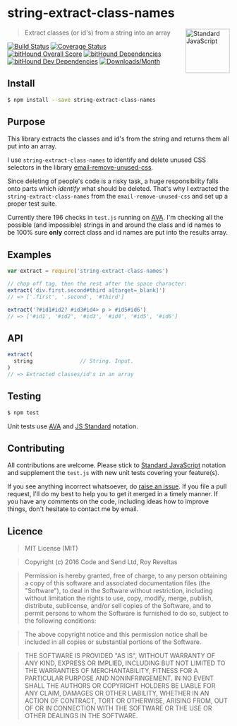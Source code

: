 # string-extract-class-names

<a href="https://github.com/feross/standard" style="float: right; padding: 0 0 20px 20px;"><img src="https://cdn.rawgit.com/feross/standard/master/sticker.svg" alt="Standard JavaScript" width="100" align="right"></a>

> Extract classes (or id's) from a string into an array

[![Build Status][travis-img]][travis-url]
[![Coverage Status][cov-img]][cov-url]
[![bitHound Overall Score][overall-img]][overall-url]
[![bitHound Dependencies][deps-img]][deps-url]
[![bitHound Dev Dependencies][dev-img]][dev-url]
[![Downloads/Month][downloads-img]][downloads-url]

## Install

```sh
$ npm install --save string-extract-class-names
```

## Purpose

This library extracts the classes and id's from the string and returns them all put into an array.

I use `string-extract-class-names` to identify and delete unused CSS selectors in the library [email-remove-unused-css](https://github.com/code-and-send/email-remove-unused-css).

Since deleting of people's code is a risky task, a huge responsibility falls onto parts which _identify_ what should be deleted. That's why I extracted the `string-extract-class-names` from the `email-remove-unused-css` and set up a proper test suite.

Currently there 196 checks in `test.js` running on [AVA](https://github.com/avajs/ava). I'm checking all the possible (and impossible) strings in and around the class and id names to be 100% sure **only** correct class and id names are put into the results array.

## Examples

```js
var extract = require('string-extract-class-names')

// chop off tag, then the rest after the space character:
extract('div.first.second#third a[target=_blank]')
// => ['.first', '.second', '#third']

extract('?#id1#id2? #id3#id4> p > #id5#id6')
// => ['#id1', '#id2', '#id3', '#id4', '#id5', '#id6']
```

## API

```js
extract(
  string               // String. Input.
)
// => Extracted classes/id's in an array
```

## Testing

```bash
$ npm test
```

Unit tests use [AVA](https://github.com/avajs/ava) and [JS Standard](https://github.com/feross/standard) notation.

## Contributing

All contributions are welcome. Please stick to [Standard JavaScript](https://github.com/feross/standard) notation and supplement the `test.js` with new unit tests covering your feature(s).

If you see anything incorrect whatsoever, do [raise an issue](https://github.com/code-and-send/string-extract-class-names/issues). If you file a pull request, I'll do my best to help you to get it merged in a timely manner. If you have any comments on the code, including ideas how to improve things, don't hesitate to contact me by email.

## Licence

> MIT License (MIT)

> Copyright (c) 2016 Code and Send Ltd, Roy Reveltas

> Permission is hereby granted, free of charge, to any person obtaining a copy
of this software and associated documentation files (the "Software"), to deal
in the Software without restriction, including without limitation the rights
to use, copy, modify, merge, publish, distribute, sublicense, and/or sell
copies of the Software, and to permit persons to whom the Software is
furnished to do so, subject to the following conditions:

> The above copyright notice and this permission notice shall be included in all
copies or substantial portions of the Software.

> THE SOFTWARE IS PROVIDED "AS IS", WITHOUT WARRANTY OF ANY KIND, EXPRESS OR
IMPLIED, INCLUDING BUT NOT LIMITED TO THE WARRANTIES OF MERCHANTABILITY,
FITNESS FOR A PARTICULAR PURPOSE AND NONINFRINGEMENT. IN NO EVENT SHALL THE
AUTHORS OR COPYRIGHT HOLDERS BE LIABLE FOR ANY CLAIM, DAMAGES OR OTHER
LIABILITY, WHETHER IN AN ACTION OF CONTRACT, TORT OR OTHERWISE, ARISING FROM,
OUT OF OR IN CONNECTION WITH THE SOFTWARE OR THE USE OR OTHER DEALINGS IN THE
SOFTWARE.

[travis-img]: https://travis-ci.org/code-and-send/string-extract-class-names.svg?branch=master
[travis-url]: https://travis-ci.org/code-and-send/string-extract-class-names

[cov-img]: https://coveralls.io/repos/github/code-and-send/string-extract-class-names/badge.svg?branch=master
[cov-url]: https://coveralls.io/github/code-and-send/string-extract-class-names?branch=master

[overall-img]: https://www.bithound.io/github/code-and-send/string-extract-class-names/badges/score.svg
[overall-url]: https://www.bithound.io/github/code-and-send/string-extract-class-names

[deps-img]: https://www.bithound.io/github/code-and-send/string-extract-class-names/badges/dependencies.svg
[deps-url]: https://www.bithound.io/github/code-and-send/string-extract-class-names/master/dependencies/npm

[dev-img]: https://www.bithound.io/github/code-and-send/string-extract-class-names/badges/devDependencies.svg
[dev-url]: https://www.bithound.io/github/code-and-send/string-extract-class-names/master/dependencies/npm

[downloads-img]: https://img.shields.io/npm/dm/string-extract-class-names.svg
[downloads-url]: https://www.npmjs.com/package/string-extract-class-names
